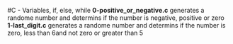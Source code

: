 #C - Variables, if, else, while
**0-positive_or_negative.c** generates a randome number and determins if the number is negative, positive or zero
**1-last_digit.c** generates a randome number and determins if the number is zero, less than 6and not zero or greater than 5
